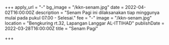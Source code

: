 +++
apply_url = "-"
bg_image = "/kkn-senam.jpg"
date = 2022-04-02T16:00:00Z
description = "Senam Pagi ini dilaksanakan tiap minggunya mulai pada pukul 07.00 - Selesai."
fee = "-"
image = "/kkn-senam.jpg"
location = "Bengkuring rt.32, Lapangan Langgar AL-ITTIHAD"
publishDate = 2022-03-28T16:00:00Z
title = "Senam Pagi"

+++
